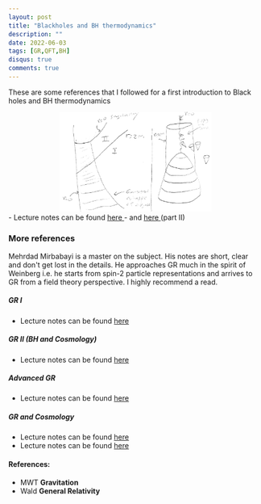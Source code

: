 ```yaml
---
layout: post
title: "Blackholes and BH thermodynamics"
description: ""
date: 2022-06-03
tags: [GR,QFT,BH]
disqus: true
comments: true
---
```


These are some references that I followed for a first introduction to Black holes and BH thermodynamics
<div style="margin:0 auto;text-align:center">

<div class="center-figure">
 <img src="/images/BH.PNG" style="width:60%">
</div></div>
- Lecture notes can be found  <a href="https://drive.google.com/file/d/1GGHwmPLCdPcMFMXNww2j-QRcxbVxFg1Q/view?usp=share_link"> here </a>
<!--more-->
- and <a href="https://drive.google.com/file/d/1srYyS7j5C-g-oexuEwdNFQBDfc9mGVw0/view?usp=share_link"> here </a> (part II)

### More references
Mehrdad Mirbabayi is a master on the subject. His notes are short, clear and don't get lost in the details. He approaches GR much in the spirit of Weinberg i.e. he starts from spin-2 particle representations and arrives to GR from a field theory perspective. I highly recommend a read.
##### GR I
- Lecture notes can be found  <a href="https://drive.google.com/file/d/1j6vKT0HMruJysPlQG0Wx0KvIzYxG58Xg/view?usp=share_link"> here </a>
##### GR II (BH and Cosmology)
- Lecture notes can be found  <a href="https://drive.google.com/file/d/1Bt1j0cD63Fd8VaZ437buqL4x6S-QELuq/view?usp=share_link"> here </a>
##### Advanced GR
- Lecture notes can be found  <a href="https://drive.google.com/file/d/1qQ_Y-uXwMxUAzfWT23jG0bbTQMFEhH6h/view?usp=share_link"> here </a>
##### GR and Cosmology
- Lecture notes can be found  <a href="https://drive.google.com/file/d/16IHwKuM1yQc7b0Uo-HjXPo6YoncqOlEu/view?usp=share_link"> here </a>
- Lecture notes can be found  <a href="https://drive.google.com/file/d/1CII1Y4ziKHDsmJPeZYx-tYCrbe11cpwq/view?usp=share_link"> here </a>

####  References:
- MWT **Gravitation**
- Wald **General Relativity**


